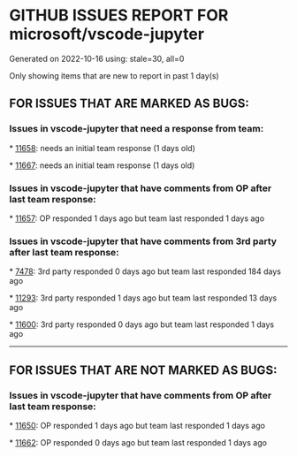 
# GITHUB ISSUES REPORT FOR microsoft/vscode-jupyter


Generated on 2022-10-16 using: stale=30, all=0


Only showing items that are new to report in past 1 day(s)


## FOR ISSUES THAT ARE MARKED AS BUGS:


### Issues in vscode-jupyter that need a response from team:


\* [11658](https://github.com/microsoft/vscode-jupyter/issues/11658 "Plotly No renderer could be found for mimetype &quot;application/vnd.plotly.v1+json&quot;"): needs an initial team response (1 days old)

\* [11667](https://github.com/microsoft/vscode-jupyter/issues/11667 "Can't convert Jupyter notebook to HTML"): needs an initial team response (1 days old)

### Issues in vscode-jupyter that have comments from OP after last team response:


\* [11657](https://github.com/microsoft/vscode-jupyter/issues/11657 "Interactive window and VIM mode"): OP responded 1 days ago but team last responded 1 days ago

### Issues in vscode-jupyter that have comments from 3rd party after last team response:


\* [7478](https://github.com/microsoft/vscode-jupyter/issues/7478 "If I open an ipynb and then select a kernel for it, opening a Python terminal should activate the same environment"): 3rd party responded 0 days ago but team last responded 184 days ago

\* [11293](https://github.com/microsoft/vscode-jupyter/issues/11293 "Jupyter vega & Plotly renderers generate image outputs and add that to ipynb"): 3rd party responded 1 days ago but team last responded 13 days ago

\* [11600](https://github.com/microsoft/vscode-jupyter/issues/11600 "Jupyter command descriptions not populated in extension page"): 3rd party responded 0 days ago but team last responded 1 days ago

---

## FOR ISSUES THAT ARE NOT MARKED AS BUGS:


### Issues in vscode-jupyter that have comments from OP after last team response:


\* [11650](https://github.com/microsoft/vscode-jupyter/issues/11650 "Support kernel detection (pull) in addRemoteJupyterServer API"): OP responded 1 days ago but team last responded 1 days ago

\* [11662](https://github.com/microsoft/vscode-jupyter/issues/11662 "help() function causes kernel to crash"): OP responded 0 days ago but team last responded 1 days ago
